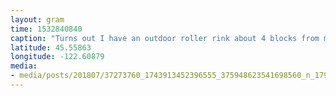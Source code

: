 ```yaml
---
layout: gram
time: 1532840840
caption: "Turns out I have an outdoor roller rink about 4 blocks from my house. I did so many laps tonight! ❤️"
latitude: 45.55863
longitude: -122.60879
media:
- media/posts/201807/37273760_1743913452396555_375948623541698560_n_17947142128123582.jpg
---
```

